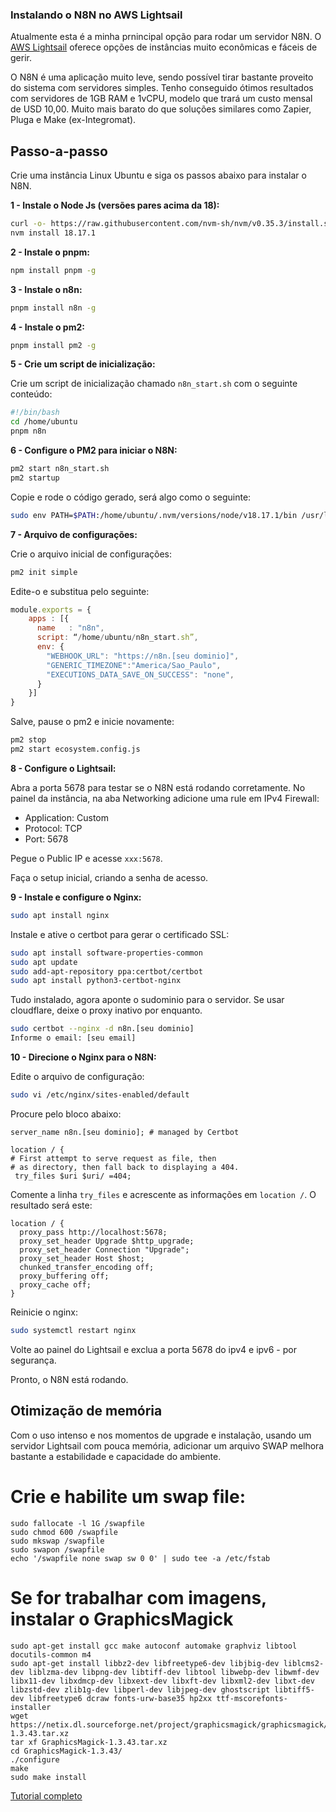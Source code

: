 ### Instalando o N8N no AWS Lightsail

Atualmente esta é a minha prnincipal opção para rodar um servidor N8N. O [AWS Lightsail](https://aws.amazon.com/pt/lightsail/pricing/) oferece opções de instâncias muito econômicas e fáceis de gerir.

O N8N é uma aplicação muito leve, sendo possível tirar bastante proveito do sistema com servidores simples. Tenho conseguido ótimos resultados com servidores de 1GB RAM e 1vCPU, modelo que trará um custo mensal de USD 10,00. Muito mais barato do que soluções similares como Zapier, Pluga e Make (ex-Integromat).

## Passo-a-passo

Crie uma instância Linux Ubuntu e siga os passos abaixo para instalar o N8N.

**1 - Instale o Node Js (versões pares acima da 18):**
```bash
curl -o- https://raw.githubusercontent.com/nvm-sh/nvm/v0.35.3/install.sh | bash
nvm install 18.17.1
```

**2 - Instale o pnpm:**
```bash
npm install pnpm -g
```

**3 - Instale o n8n:**
```bash
pnpm install n8n -g
```

**4 - Instale o pm2:**
```bash
pnpm install pm2 -g
```

**5 - Crie um script de inicialização:**

Crie um script de inicialização chamado `n8n_start.sh` com o seguinte conteúdo:
```bash
#!/bin/bash
cd /home/ubuntu
pnpm n8n
```

**6 - Configure o PM2 para iniciar o N8N:**
```bash
pm2 start n8n_start.sh
pm2 startup
```
Copie e rode o código gerado, será algo como o seguinte:
```bash
sudo env PATH=$PATH:/home/ubuntu/.nvm/versions/node/v18.17.1/bin /usr/lib/node_modules/pm2/bin/pm2 startup systemd -u ubuntu --hp /home/ubuntu
```

**7 - Arquivo de configurações:**

Crie o arquivo inicial de configurações:
```bash
pm2 init simple
```

Edite-o e substitua pelo seguinte:
```javascript
module.exports = {
    apps : [{
      name   : "n8n",
      script: “/home/ubuntu/n8n_start.sh”,
      env: {
        "WEBHOOK_URL": "https://n8n.[seu dominio]",
        "GENERIC_TIMEZONE":"America/Sao_Paulo",
        "EXECUTIONS_DATA_SAVE_ON_SUCCESS": "none",
      } 
    }]
}
```
Salve, pause o pm2 e inicie novamente:
```bash
pm2 stop
pm2 start ecosystem.config.js
```

**8 - Configure o Lightsail:**

Abra a porta 5678 para testar se o N8N está rodando corretamente.
No painel da instância, na aba Networking adicione uma rule em IPv4 Firewall:

- Application: Custom
- Protocol: TCP
- Port: 5678

Pegue o Public IP e acesse `xxx:5678`.

Faça o setup inicial, criando a senha de acesso.

**9 - Instale e configure o Nginx:**
```bash
sudo apt install nginx
```

Instale e ative o certbot para gerar o certificado SSL:
```bash
sudo apt install software-properties-common
sudo apt update
sudo add-apt-repository ppa:certbot/certbot
sudo apt install python3-certbot-nginx
```

Tudo instalado, agora aponte o sudominio para o servidor. Se usar cloudflare, deixe o proxy inativo por enquanto.
```bash
sudo certbot --nginx -d n8n.[seu dominio]
Informe o email: [seu email]
```

**10 - Direcione o Nginx para o N8N:**

Edite o arquivo de configuração:
```bash
sudo vi /etc/nginx/sites-enabled/default
```

Procure pelo bloco abaixo:
```
server_name n8n.[seu dominio]; # managed by Certbot

location / {
# First attempt to serve request as file, then
# as directory, then fall back to displaying a 404.
 try_files $uri $uri/ =404;
```

Comente a linha `try_files` e acrescente as informações em `location /`. O resultado será este:
```
location / {
  proxy_pass http://localhost:5678;
  proxy_set_header Upgrade $http_upgrade;
  proxy_set_header Connection "Upgrade";
  proxy_set_header Host $host;
  chunked_transfer_encoding off;
  proxy_buffering off;
  proxy_cache off;
}
```

Reinicie o nginx:
```bash
sudo systemctl restart nginx
```

Volte ao painel do Lightsail e exclua a porta 5678 do ipv4 e ipv6 - por segurança.

Pronto, o N8N está rodando.

## Otimização de memória

Com o uso intenso e nos momentos de upgrade e instalação, usando um servidor Lightsail com pouca memória, adicionar um arquivo SWAP melhora bastante a estabilidade e capacidade do ambiente.

# Crie e habilite um swap file:

```
sudo fallocate -l 1G /swapfile
sudo chmod 600 /swapfile
sudo mkswap /swapfile
sudo swapon /swapfile
echo '/swapfile none swap sw 0 0' | sudo tee -a /etc/fstab
```

# Se for trabalhar com imagens, instalar o GraphicsMagick
```
sudo apt-get install gcc make autoconf automake graphviz libtool docutils-common m4
sudo apt-get install libbz2-dev libfreetype6-dev libjbig-dev liblcms2-dev liblzma-dev libpng-dev libtiff-dev libtool libwebp-dev libwmf-dev libx11-dev libxdmcp-dev libxext-dev libxft-dev libxml2-dev libxt-dev libzstd-dev zlib1g-dev libperl-dev libjpeg-dev ghostscript libtiff5-dev libfreetype6 dcraw fonts-urw-base35 hp2xx ttf-mscorefonts-installer
wget https://netix.dl.sourceforge.net/project/graphicsmagick/graphicsmagick/1.3.43/GraphicsMagick-1.3.43.tar.xz
tar xf GraphicsMagick-1.3.43.tar.xz
cd GraphicsMagick-1.3.43/
./configure
make
sudo make install
```
[Tutorial completo](https://gist.github.com/neoneye/00fad388e38f5b0361f66cc1a3b2f57e)